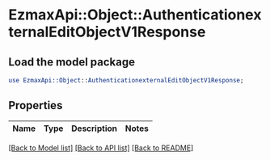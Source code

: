 # EzmaxApi::Object::AuthenticationexternalEditObjectV1Response

## Load the model package
```perl
use EzmaxApi::Object::AuthenticationexternalEditObjectV1Response;
```

## Properties
Name | Type | Description | Notes
------------ | ------------- | ------------- | -------------

[[Back to Model list]](../README.md#documentation-for-models) [[Back to API list]](../README.md#documentation-for-api-endpoints) [[Back to README]](../README.md)


